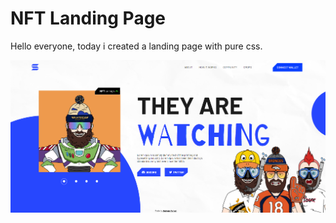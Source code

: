 # NFT Landing Page
Hello everyone, today i created a landing page with pure css.

![Website screen-shot](/assets/page-screen-shot.png)